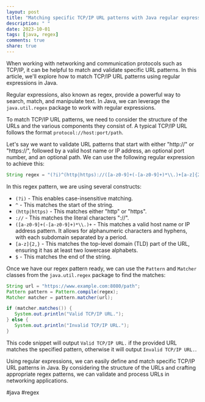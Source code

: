 ```yaml
---
layout: post
title: "Matching specific TCP/IP URL patterns with Java regular expressions"
description: " "
date: 2023-10-01
tags: [java, regex]
comments: true
share: true
---
```


When working with networking and communication protocols such as TCP/IP, it can be helpful to match and validate specific URL patterns. In this article, we'll explore how to match TCP/IP URL patterns using regular expressions in Java.

Regular expressions, also known as regex, provide a powerful way to search, match, and manipulate text. In Java, we can leverage the `java.util.regex` package to work with regular expressions.

To match TCP/IP URL patterns, we need to consider the structure of the URLs and the various components they consist of. A typical TCP/IP URL follows the format `protocol://host:port/path`.

Let's say we want to validate URL patterns that start with either "http://" or "https://", followed by a valid host name or IP address, an optional port number, and an optional path. We can use the following regular expression to achieve this:

```java
String regex = "(?i)^(http|https)://([a-z0-9]+(-[a-z0-9]+)*\\.)+[a-z]{2,}$";
```

In this regex pattern, we are using several constructs:

- `(?i)` - This enables case-insensitive matching.
- `^` - This matches the start of the string.
- `(http|https)` - This matches either "http" or "https".
- `://` - This matches the literal characters "://".
- `([a-z0-9]+(-[a-z0-9]+)*\\.)+` - This matches a valid host name or IP address pattern. It allows for alphanumeric characters and hyphens, with each subdomain separated by a period.
- `[a-z]{2,}` - This matches the top-level domain (TLD) part of the URL, ensuring it has at least two lowercase alphabets.
- `$` - This matches the end of the string.

Once we have our regex pattern ready, we can use the `Pattern` and `Matcher` classes from the `java.util.regex` package to find the matches:

```java
String url = "https://www.example.com:8080/path";
Pattern pattern = Pattern.compile(regex);
Matcher matcher = pattern.matcher(url);

if (matcher.matches()) {
   System.out.println("Valid TCP/IP URL.");
} else {
   System.out.println("Invalid TCP/IP URL.");
}
```

This code snippet will output `Valid TCP/IP URL.` if the provided URL matches the specified pattern, otherwise it will output `Invalid TCP/IP URL.`.

Using regular expressions, we can easily define and match specific TCP/IP URL patterns in Java. By considering the structure of the URLs and crafting appropriate regex patterns, we can validate and process URLs in networking applications.

#java #regex